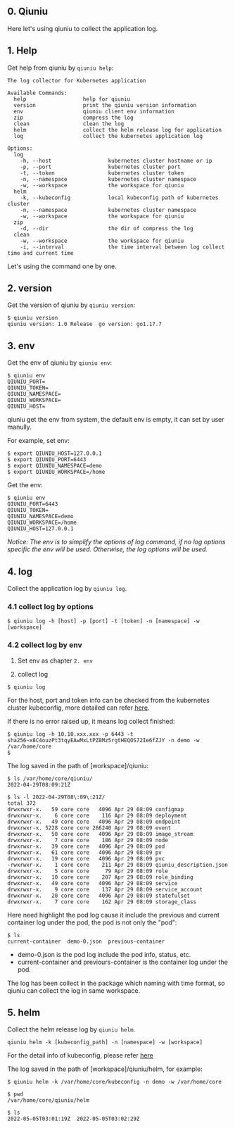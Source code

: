 ## 0. Qiuniu

Here let's using qiuniu to collect the application log.

## 1. Help
Get help from qiuniu by `qiuniu help`:
```
The log collector for Kubernetes application

Available Commands:
  help                  help for qiuniu
  version               print the qiuniu version information
  env                   qiuniu client env information
  zip                   compress the log
  clean                 clean the log
  helm                  collect the helm release log for application
  log                   collect the kubernetes application log

Options:
  log
    -h, --host                  kubernetes cluster hostname or ip
    -p, --port                  kubernetes cluster port
    -t, --token                 kubernetes cluster token
    -n, --namespace             kubernetes cluster namespace
    -w, --workspace             the workspace for qiuniu
  helm
    -k, --kubeconfig            local kubeconfig path of kubernetes cluster
    -n, --namespace             kubernetes cluster namespace
    -w, --workspace             the workspace for qiuniu
  zip
    -d, --dir                   the dir of compress the log
  clean
    -w, --workspace             the workspace for qiuniu
    -i, --interval              the time interval between log collect time and current time
```

Let's using the command one by one.

## 2. version
Get the version of qiuniu by `qiuniu version`:
```
$ qiuniu version
qiuniu version: 1.0 Release  go version: go1.17.7
```

## 3. env
Get the env of qiuniu by `qiuniu env`:
```
$ qiuniu env
QIUNIU_PORT=
QIUNIU_TOKEN=
QIUNIU_NAMESPACE=
QIUNIU_WORKSPACE=
QIUNIU_HOST=
```

qiuniu get the env from system, the default env is empty, it can set by user manully.

For example, set env:
```
$ export QIUNIU_HOST=127.0.0.1
$ export QIUNIU_PORT=6443
$ export QIUNIU_NAMESPACE=demo
$ export QIUNIU_WORKSPACE=/home
```

Get the env:
```
$ qiuniu env
QIUNIU_PORT=6443
QIUNIU_TOKEN=
QIUNIU_NAMESPACE=demo
QIUNIU_WORKSPACE=/home
QIUNIU_HOST=127.0.0.1
```

*Notice: The env is to simplify the options of log command, if no log options specific the env will be used. Otherwise, the log options will be used.*

## 4. log
Collect the application log by `qiuniu log`.

### 4.1 collect log by options
```
$ qiuniu log -h [host] -p [port] -t [token] -n [namespace] -w [workspace]
```

### 4.2 collect log by env
1) Set env as chapter `2. env`

2) collect log
```
$ qiuniu log
```


For the host, port and token info can be checked from the kubernetes cluster kubeconfig, more detailed can refer [here](https://kubernetes.io/docs/concepts/configuration/organize-cluster-access-kubeconfig/).

If there is no error raised up, it means log collect finished:
```
$ qiuniu log -h 10.10.xxx.xxx -p 6443 -t sha256~x8C4ouzPt3tqyEAwMxLtPZ8Mz5rgtHEQOS72Ie6fZJY -n demo -w /var/home/core
$
```

The log saved in the path of [workspace]/qiuniu:
```
$ ls /var/home/core/qiuniu/
2022-04-29T08:09:21Z

$ ls -l 2022-04-29T08\:09\:21Z/
total 372
drwxrwxr-x.   59 core core   4096 Apr 29 08:09 configmap
drwxrwxr-x.    6 core core    116 Apr 29 08:09 deployment
drwxrwxr-x.   49 core core   4096 Apr 29 08:09 endpoint
drwxrwxr-x. 5228 core core 266240 Apr 29 08:09 event
drwxrwxr-x.   50 core core   4096 Apr 29 08:09 image_stream
drwxrwxr-x.    7 core core    186 Apr 29 08:09 node
drwxrwxr-x.   39 core core   4096 Apr 29 08:09 pod
drwxrwxr-x.   61 core core   4096 Apr 29 08:09 pv
drwxrwxr-x.   19 core core   4096 Apr 29 08:09 pvc
-rwxrwxr-x.    1 core core    211 Apr 29 08:09 qiuniu_description.json
drwxrwxr-x.    5 core core     79 Apr 29 08:09 role
drwxrwxr-x.   10 core core    207 Apr 29 08:09 role_binding
drwxrwxr-x.   49 core core   4096 Apr 29 08:09 service
drwxrwxr-x.    9 core core    137 Apr 29 08:09 service_account
drwxrwxr-x.   20 core core   4096 Apr 29 08:09 statefulset
drwxrwxr-x.    7 core core    162 Apr 29 08:09 storage_class
```

Here need highlight the pod log cause it include the previous and current container log under the pod, the pod is not only the "pod":
```
$ ls
current-container  demo-0.json  previous-container
```

- demo-0.json is the pod log include the pod info, status, etc.
- current-container and previours-container is the container log under the pod.

The log has been collect in the package which naming with time format, so qiuniu can collect the log in same workspace.

## 5. helm
Collect the helm release log by `qiuniu helm`.
```
qiuniu helm -k [kubeconfig_path] -n [namespace] -w [workspace]
```

For the detail info of kubeconfig, please refer [here](https://kubernetes.io/docs/concepts/configuration/organize-cluster-access-kubeconfig/)

The log saved in the path of [workspace]/qiuniu/helm, for example:
```
$ qiuniu helm -k /var/home/core/kubeconfig -n demo -w /var/home/core

$ pwd
/var/home/core/qiuniu/helm

$ ls
2022-05-05T03:01:19Z  2022-05-05T03:02:29Z
```

